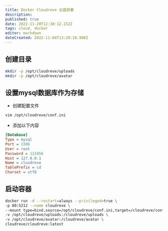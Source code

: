 ```yaml
---
title: Docker Cloudreve 云盘部署
description: 
published: true
date: 2022-11-20T12:38:12.152Z
tags: cloud, docker
editor: markdown
dateCreated: 2022-11-04T13:20:18.998Z
---
```


## 创建目录
```bash
mkdir -p /opt/cloudreve/uploads
mkdir -p /opt/cloudreve/avatar
```

## 设置mysql数据库作为存储

* 创建配置文件
```bash
vim /opt/cloudreve/conf.ini
```

* 添加以下内容
```ini
[Database]
Type = mysql
Port = 3306
User = root
Password = 123456
Host = 127.0.0.1
Name = cloudreve
TablePrefix = cd
Charset = utf8
```

## 启动容器
```bash
docker run -d --restart=always --privileged=true \
-p 80:5212 --name cloudreve \
--mount type=bind,source=/opt/cloudreve/conf.ini,target=/cloudreve/conf.ini \
-v /opt/cloudreve/uploads:/cloudreve/uploads \
-v /opt/cloudreve/avatar:/cloudreve/avatar \
cloudreve/cloudreve:latest
```
